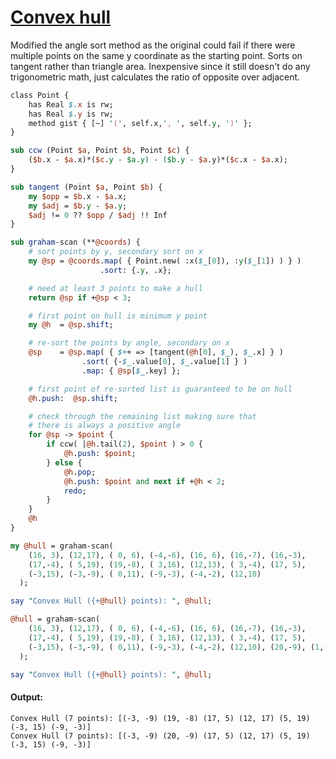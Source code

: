 [1]: https://rosettacode.org/wiki/Convex_hull

# [Convex hull][1]





Modified the angle sort method as the original could fail if there were multiple points on the same y coordinate as the starting point. Sorts on tangent rather than triangle area. Inexpensive since it still doesn't do any trigonometric math, just calculates the ratio of opposite over adjacent.

```perl
class Point {
    has Real $.x is rw;
    has Real $.y is rw;
    method gist { [~] '(', self.x,', ', self.y, ')' };
}

sub ccw (Point $a, Point $b, Point $c) {
    ($b.x - $a.x)*($c.y - $a.y) - ($b.y - $a.y)*($c.x - $a.x);
}

sub tangent (Point $a, Point $b) {
    my $opp = $b.x - $a.x;
    my $adj = $b.y - $a.y;
    $adj != 0 ?? $opp / $adj !! Inf
}

sub graham-scan (**@coords) {
    # sort points by y, secondary sort on x
    my @sp = @coords.map( { Point.new( :x($_[0]), :y($_[1]) ) } )
                    .sort: {.y, .x};

    # need at least 3 points to make a hull
    return @sp if +@sp < 3;

    # first point on hull is minimum y point
    my @h  = @sp.shift;

    # re-sort the points by angle, secondary on x
    @sp    = @sp.map( { $++ => [tangent(@h[0], $_), $_.x] } )
                .sort( {-$_.value[0], $_.value[1] } )
                .map: { @sp[$_.key] };

    # first point of re-sorted list is guaranteed to be on hull
    @h.push:  @sp.shift;

    # check through the remaining list making sure that
    # there is always a positive angle
    for @sp -> $point {
        if ccw( |@h.tail(2), $point ) > 0 {
            @h.push: $point;
        } else {
            @h.pop;
            @h.push: $point and next if +@h < 2;
            redo;
        }
    }
    @h
}

my @hull = graham-scan(
    (16, 3), (12,17), ( 0, 6), (-4,-6), (16, 6), (16,-7), (16,-3),
    (17,-4), ( 5,19), (19,-8), ( 3,16), (12,13), ( 3,-4), (17, 5),
    (-3,15), (-3,-9), ( 0,11), (-9,-3), (-4,-2), (12,10)
  );

say "Convex Hull ({+@hull} points): ", @hull;

@hull = graham-scan(
    (16, 3), (12,17), ( 0, 6), (-4,-6), (16, 6), (16,-7), (16,-3),
    (17,-4), ( 5,19), (19,-8), ( 3,16), (12,13), ( 3,-4), (17, 5),
    (-3,15), (-3,-9), ( 0,11), (-9,-3), (-4,-2), (12,10), (20,-9), (1,-9)
  );

say "Convex Hull ({+@hull} points): ", @hull;
```

#### Output:
```
Convex Hull (7 points): [(-3, -9) (19, -8) (17, 5) (12, 17) (5, 19) (-3, 15) (-9, -3)]
Convex Hull (7 points): [(-3, -9) (20, -9) (17, 5) (12, 17) (5, 19) (-3, 15) (-9, -3)]
```
